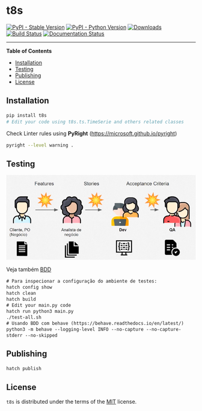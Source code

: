 # t8s

[![PyPI - Stable Version](https://img.shields.io/pypi/v/t8s.svg)](https://pypi.org/project/t8s)
[![PyPI - Python Version](https://img.shields.io/pypi/pyversions/t8s.svg)](https://pypi.org/project/t8s)
[![Downloads](https://img.shields.io/pypi/dm/t8s)](https://pypistats.org/packages/t8s)
[![Build Status](https://github.com/joao-parana/t8s/actions/workflows/test.yml/badge.svg)](https://github.com/joao-parana/t8s/actions)
[![Documentation Status](https://readthedocs.org/projects/t8s/badge/?version=latest)](https://t8s.readthedocs.io/en/latest/?badge=latest)

-----

**Table of Contents**

- [Installation](#installation)
- [Testing](#testing)
- [Publishing](#publishing)
- [License](#license)

## Installation

```bash
pip install t8s
# Edit your code using t8s.ts.TimeSerie and others related classes
```

Check Linter rules using **PyRight** (https://microsoft.github.io/pyright)

```bash
pyright --level warning .
```

## Testing

![BDD](docs/bdd.png)

Veja também [BDD](docs/behave.md)

```batch
# Para inspecionar a configuração do ambiente de testes:
hatch config show
hatch clean
hatch build
# Edit your main.py code
hatch run python3 main.py
./test-all.sh
# Usando BDD com behave (https://behave.readthedocs.io/en/latest/)
python3 -m behave --logging-level INFO --no-capture --no-capture-stderr --no-skipped
```

## Publishing

```bash
hatch publish
```

## License

`t8s` is distributed under the terms of the [MIT](https://spdx.org/licenses/MIT.html) license.
